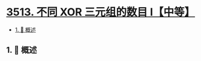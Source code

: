 # [3513. 不同 XOR 三元组的数目 I【中等】](https://github.com/tnotesjs/TNotes.leetcode/tree/main/notes/3513.%20%E4%B8%8D%E5%90%8C%20XOR%20%E4%B8%89%E5%85%83%E7%BB%84%E7%9A%84%E6%95%B0%E7%9B%AE%20I%E3%80%90%E4%B8%AD%E7%AD%89%E3%80%91)

<!-- region:toc -->

- [1. 📝 概述](#1--概述)

<!-- endregion:toc -->

## 1. 📝 概述

